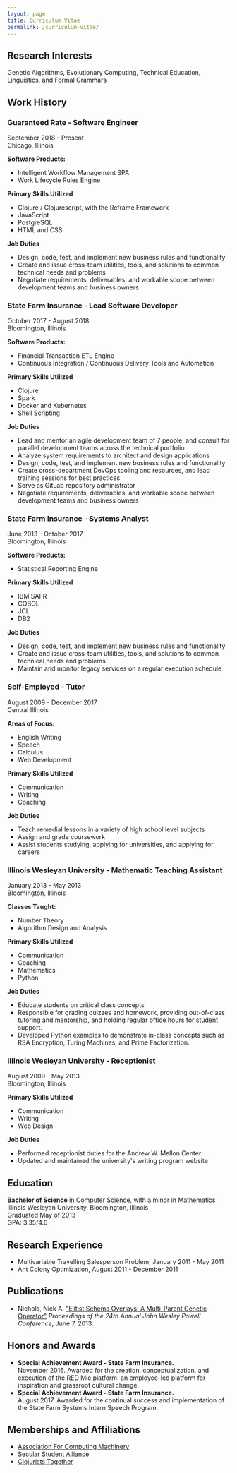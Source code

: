 ```yaml
---
layout: page
title: Curriculum Vitae
permalink: /curriculum-vitae/
---
```


## Research Interests
Genetic Algorithms, Evolutionary Computing, Technical Education, Linguistics, and Formal Grammars

## Work History

### Guaranteed Rate - Software Engineer
September 2018 - Present <br />
Chicago, Illinois

**Software Products:**
* Intelligent Workflow Management SPA
* Work Lifecycle Rules Engine

**Primary Skills Utilized**
* Clojure / Clojurescript, with the Reframe Framework
* JavaScript
* PostgreSQL
* HTML and CSS

**Job Duties**
*	Design, code, test, and implement new business rules and functionality
*	Create and issue cross-team utilities, tools, and solutions to common technical needs and problems
*	Negotiate requirements, deliverables, and workable scope between development teams and business owners

### State Farm Insurance - Lead Software Developer
October 2017 - August 2018 <br />
Bloomington, Illinois

**Software Products:**
* Financial Transaction ETL Engine
* Continuous Integration / Continuous Delivery Tools and Automation

**Primary Skills Utilized**
* Clojure
* Spark
* Docker and Kubernetes
* Shell Scripting

**Job Duties**
* Lead and mentor an agile development team of 7 people, and consult for parallel development teams across the technical portfolio
* Analyze system requirements to architect and design applications
*	Design, code, test, and implement new business rules and functionality
*	Create cross-department DevOps tooling and resources, and lead training sessions for best practices
*	Serve as GitLab repository administrator
* Negotiate requirements, deliverables, and workable scope between development teams and business owners

### State Farm Insurance - Systems Analyst
June 2013 - October 2017 <br />
Bloomington, Illinois

**Software Products:**
* Statistical Reporting Engine

**Primary Skills Utilized**
* IBM SAFR
* COBOL
* JCL
* DB2

**Job Duties**
*	Design, code, test, and implement new business rules and functionality
*	Create and issue cross-team utilities, tools, and solutions to common technical needs and problems
* Maintain and monitor legacy services on a regular execution schedule

### Self-Employed - Tutor
August 2009 - December 2017 <br />
Central Illinois

**Areas of Focus:**
* English Writing
* Speech
* Calculus
* Web Development

**Primary Skills Utilized**
* Communication
* Writing
* Coaching

**Job Duties**
*	Teach remedial lessons in a variety of high school level subjects
* Assign and grade coursework
* Assist students studying, applying for universities, and applying for careers

### Illinois Wesleyan University - Mathematic Teaching Assistant
January 2013 - May 2013 <br />
Bloomington, Illinois

**Classes Taught:**
* Number Theory
* Algorithm Design and Analysis

**Primary Skills Utilized**
* Communication
* Coaching
* Mathematics
* Python

**Job Duties**
*	Educate students on critical class concepts
* Responsible for grading quizzes and homework, providing out-of-class tutoring and mentorship, and holding regular office hours for student support.
* Developed Python examples to demonstrate in-class concepts such as RSA Encryption, Turing Machines, and Prime Factorization.

### Illinois Wesleyan University - Receptionist
August 2009 - May 2013 <br />
Bloomington, Illinois

**Primary Skills Utilized**
* Communication
* Writing
* Web Design

**Job Duties**
*	Performed receptionist duties for the Andrew W. Mellon Center
* Updated and maintained the university's writing program website

## Education
**Bachelor of Science** in Computer Science, with a minor in Mathematics <br />
Illinois Wesleyan University. Bloomington, Illinois <br />
Graduated May of 2013 <br />
GPA: 3.35/4.0

## Research Experience
* Multivariable Travelling Salesperson Problem, January 2011 - May 2011
* Ant Colony Optimization, August 2011 - December 2011

## Publications
* Nichols, Nick A. ["Elitist Schema Overlays: A Multi-Parent Genetic Operator"](https://digitalcommons.iwu.edu/jwprc/2013/oralpres8/1/) *Proceedings of the 24th Annual John Wesley Powell Conference*, June 7, 2013.

## Honors and Awards
* **Special Achievement Award - State Farm Insurance.** <br />
  November 2016.
  Awarded for the creation, conceptualization, and execution of the RED Mic platform: an employee-led platform for inspiration and grassroot cultural change.
* **Special Achievement Award - State Farm Insurance.** <br />
  August 2017.
  Awarded for the continual success and implementation of the State Farm Systems Intern Speech Program.

## Memberships and Affiliations
* [Association For Computing Machinery](https://www.acm.org/)
* [Secular Student Alliance](https://secularstudents.org/)
* [Clojurists Together](https://www.clojuriststogether.org/)
